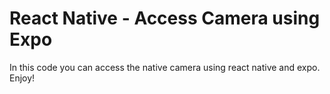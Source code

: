 ﻿# React Native - Access Camera using Expo
 
 In this code you can access the native camera using react native and expo. Enjoy!
